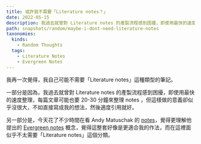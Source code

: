 ```yaml
---
title: 或許我不需要「Literature notes？」
date: 2022-05-15
description: 我過去就曾對 Literature notes 的產製流程感到困擾，即使用最快的速度整理，每篇文章可能也要 20-30 分鐘來整理 notes ，但這樣做的意義卻似乎沒很大，不如直接寫成我的想法，然後適度引用就好。
path: snapshots/random/maybe-i-dont-need-literature-notes
taxonomies:
  kinds: 
    - Random Thoughts
  tags: 
    - Literature Notes
    - Evergreen Notes
---
```


我再一次覺得，我自己可能不需要「Literature notes」這種類型的筆記。

一部分是因為，我過去就曾對 Literature notes 的產製流程感到困擾，即使用最快的速度整理，每篇文章可能也要 20-30 分鐘來整理 notes ，但這樣做的意義卻似乎沒很大，不如直接寫成我的想法，然後適度引用就好。

另一部分是，今天花了不少時間在看 Andy Matuschak 的 [notes](https://notes.andymatuschak.org/)，覺得更理解他提出的 [Evergreen notes](https://notes.andymatuschak.org/z4SDCZQeRo4xFEQ8H4qrSqd68ucpgE6LU155C) 概念，覺得這整套好像是更適合我的作法，而在這裡面似乎不太需要「Literature notes」這個分類。